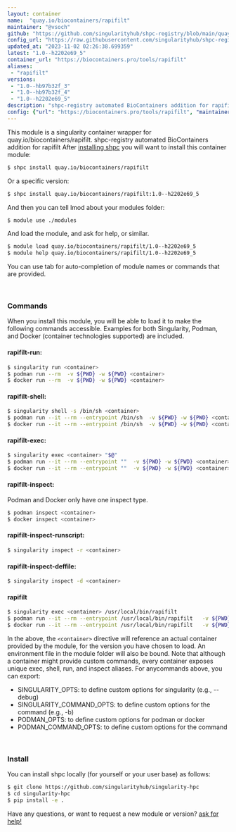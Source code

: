 ```yaml
---
layout: container
name:  "quay.io/biocontainers/rapifilt"
maintainer: "@vsoch"
github: "https://github.com/singularityhub/shpc-registry/blob/main/quay.io/biocontainers/rapifilt/container.yaml"
config_url: "https://raw.githubusercontent.com/singularityhub/shpc-registry/main/quay.io/biocontainers/rapifilt/container.yaml"
updated_at: "2023-11-02 02:26:38.699359"
latest: "1.0--h2202e69_5"
container_url: "https://biocontainers.pro/tools/rapifilt"
aliases:
 - "rapifilt"
versions:
 - "1.0--hb97b32f_3"
 - "1.0--hb97b32f_4"
 - "1.0--h2202e69_5"
description: "shpc-registry automated BioContainers addition for rapifilt"
config: {"url": "https://biocontainers.pro/tools/rapifilt", "maintainer": "@vsoch", "description": "shpc-registry automated BioContainers addition for rapifilt", "latest": {"1.0--h2202e69_5": "sha256:0394a95ff52ccf492b788244be4d88500e669bb5aac544c00c50714617eb7dc4"}, "tags": {"1.0--hb97b32f_3": "sha256:6d51fddf2e855204a838fbac981dd5320e61ca1d96cf3ef0a50eba97db21541b", "1.0--hb97b32f_4": "sha256:1dce6346ddccf78dc916397722e3cfa3aa88b9562cb28e2faf3b832b730a17e0", "1.0--h2202e69_5": "sha256:0394a95ff52ccf492b788244be4d88500e669bb5aac544c00c50714617eb7dc4"}, "docker": "quay.io/biocontainers/rapifilt", "aliases": {"rapifilt": "/usr/local/bin/rapifilt"}}
---
```


This module is a singularity container wrapper for quay.io/biocontainers/rapifilt.
shpc-registry automated BioContainers addition for rapifilt
After [installing shpc](#install) you will want to install this container module:


```bash
$ shpc install quay.io/biocontainers/rapifilt
```

Or a specific version:

```bash
$ shpc install quay.io/biocontainers/rapifilt:1.0--h2202e69_5
```

And then you can tell lmod about your modules folder:

```bash
$ module use ./modules
```

And load the module, and ask for help, or similar.

```bash
$ module load quay.io/biocontainers/rapifilt/1.0--h2202e69_5
$ module help quay.io/biocontainers/rapifilt/1.0--h2202e69_5
```

You can use tab for auto-completion of module names or commands that are provided.

<br>

### Commands

When you install this module, you will be able to load it to make the following commands accessible.
Examples for both Singularity, Podman, and Docker (container technologies supported) are included.

#### rapifilt-run:

```bash
$ singularity run <container>
$ podman run --rm  -v ${PWD} -w ${PWD} <container>
$ docker run --rm  -v ${PWD} -w ${PWD} <container>
```

#### rapifilt-shell:

```bash
$ singularity shell -s /bin/sh <container>
$ podman run --it --rm --entrypoint /bin/sh  -v ${PWD} -w ${PWD} <container>
$ docker run --it --rm --entrypoint /bin/sh  -v ${PWD} -w ${PWD} <container>
```

#### rapifilt-exec:

```bash
$ singularity exec <container> "$@"
$ podman run --it --rm --entrypoint ""  -v ${PWD} -w ${PWD} <container> "$@"
$ docker run --it --rm --entrypoint ""  -v ${PWD} -w ${PWD} <container> "$@"
```

#### rapifilt-inspect:

Podman and Docker only have one inspect type.

```bash
$ podman inspect <container>
$ docker inspect <container>
```

#### rapifilt-inspect-runscript:

```bash
$ singularity inspect -r <container>
```

#### rapifilt-inspect-deffile:

```bash
$ singularity inspect -d <container>
```


#### rapifilt

```bash
$ singularity exec <container> /usr/local/bin/rapifilt
$ podman run --it --rm --entrypoint /usr/local/bin/rapifilt   -v ${PWD} -w ${PWD} <container> -c " $@"
$ docker run --it --rm --entrypoint /usr/local/bin/rapifilt   -v ${PWD} -w ${PWD} <container> -c " $@"
```



In the above, the `<container>` directive will reference an actual container provided
by the module, for the version you have chosen to load. An environment file in the
module folder will also be bound. Note that although a container
might provide custom commands, every container exposes unique exec, shell, run, and
inspect aliases. For anycommands above, you can export:

 - SINGULARITY_OPTS: to define custom options for singularity (e.g., --debug)
 - SINGULARITY_COMMAND_OPTS: to define custom options for the command (e.g., -b)
 - PODMAN_OPTS: to define custom options for podman or docker
 - PODMAN_COMMAND_OPTS: to define custom options for the command

<br>

### Install

You can install shpc locally (for yourself or your user base) as follows:

```bash
$ git clone https://github.com/singularityhub/singularity-hpc
$ cd singularity-hpc
$ pip install -e .
```

Have any questions, or want to request a new module or version? [ask for help!](https://github.com/singularityhub/singularity-hpc/issues)